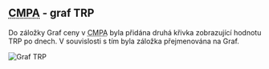 ﻿---
categories: [fenix]
layout: fenix
---



## <abbr title="Crossmediální postanalýza">CMPA</abbr> - graf TRP
Do záložky Graf ceny v <abbr title="Crossmediální postanalýza">CMPA</abbr> byla přidána druhá křivka zobrazující hodnotu TRP po dnech. V souvislosti s tím byla záložka přejmenována na Graf.

![Graf TRP]({{site.url}}/data/cmpagrafcenyatrp.PNG "Graf Ceny a TRP")









